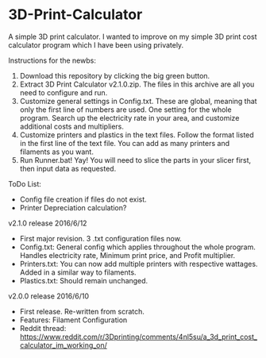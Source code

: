 # 3D-Print-Calculator

A simple 3D print calculator.  I wanted to improve on my simple 3D print cost calculator program which I have been using privately.

Instructions for the newbs:
 1. Download this repository by clicking the big green button.
 2. Extract 3D Print Calculator v2.1.0.zip.  The files in this archive are all you need to configure and run.
 3. Customize general settings in Config.txt.  These are global, meaning that only the first line of numbers are used.  One setting for the whole program.  Search up the electricity rate in your area, and customize additional costs and multipliers.
 4. Customize printers and plastics in the text files.  Follow the format listed in the first line of the text file.  You can add as many printers and filaments as you want.
 5. Run Runner.bat!  Yay!  You will need to slice the parts in your slicer first, then input data as requested.

ToDo List:
 - Config file creation if files do not exist.
 - Printer Depreciation calculation?

v2.1.0 release 2016/6/12
 - First major revision.  3 .txt configuration files now.
 - Config.txt: General config which applies throughout the whole program.  Handles electricity rate, Minimum print price, and Profit multiplier.
 - Printers.txt: You can now add multiple printers with respective wattages.  Added in a similar way to filaments.
 - Plastics.txt: Should remain unchanged.

v2.0.0 release 2016/6/10
 - First release.  Re-written from scratch.
 - Features: Filament Configuration
 - Reddit thread: https://www.reddit.com/r/3Dprinting/comments/4nl5su/a_3d_print_cost_calculator_im_working_on/
